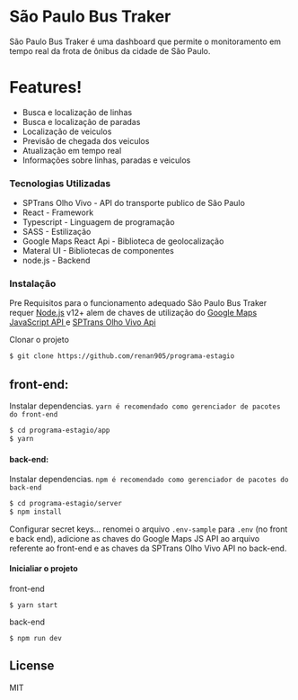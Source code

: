 # São Paulo Bus Traker 

São Paulo Bus Traker é uma dashboard que permite o monitoramento em tempo real da frota de ônibus da cidade de São Paulo.
# Features!
  - Busca e localização de linhas
  - Busca e localização de paradas
  - Localização de veiculos
  - Previsão de chegada dos veiculos
  - Atualização em tempo real
  - Informações sobre linhas, paradas e veiculos

### Tecnologias Utilizadas

* SPTrans Olho Vivo - API do transporte publico de São Paulo 
* React - Framework
* Typescript - Linguagem de programação
* SASS - Estilização
* Google Maps React Api - Biblioteca de geolocalização
* Materal UI - Bibliotecas de componentes
* node.js - Backend

### Instalação

Pre Requisitos
para o funcionamento adequado São Paulo Bus Traker requer [Node.js](https://nodejs.org/) v12+ alem de chaves de utilização do [Google Maps JavaScript API
](https://console.cloud.google.com/marketplace/product/google/maps-backend.googleapis.com?q=search&referrer=search&hl=pt_BR&project=sptransmaps) e [SPTrans Olho Vivo Api](http://www.sptrans.com.br/desenvolvedores)


Clonar o projeto
```sh
$ git clone https://github.com/renan905/programa-estagio
```
## front-end:
Instalar dependencias. 
`yarn é recomendado como gerenciador de pacotes do front-end`

```sh
$ cd programa-estagio/app
$ yarn
```
#### back-end:
Instalar dependencias. 
`npm é recomendado como gerenciador de pacotes do back-end`
```sh
$ cd programa-estagio/server
$ npm install
```

Configurar secret keys...
renomei o arquivo `.env-sample` para `.env` (no front e back end), adicione as chaves do Google Maps JS API ao arquivo referente ao front-end e as chaves da SPTrans Olho Vivo API no back-end.

#### Inicialiar o projeto
front-end
```app
$ yarn start
```
back-end
```server
$ npm run dev
```


License
----

MIT


